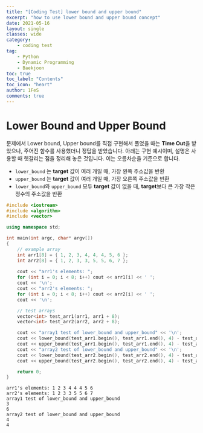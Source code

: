 ```yaml
---
title: "[Coding Test] lower bound and upper bound"
excerpt: "how to use lower bound and upper bound concept"
date: 2021-05-16
layout: single
classes: wide
category:
    - coding test
tag:
    - Python
    - Dynamic Programming
    - Baekjoon
toc: true
toc_label: "Contents"
toc_icon: "heart"
author: 1FeS
comments: true
---
```


# Lower Bound and Upper Bound

문제에서 Lower bound, Upper bound를 직접 구현해서 풀었을 때는 **Time Out**을 받았으나, 주어진 함수를 사용했더니 정답을 받았습니다. 아래는 구현 예시이며, 설명은 사용할 때 헷갈리는 점을 정리해 놓은 것입니다. 이는 오름차순을 기준으로 합니다.

- `lower_bound` 는 **target** 값이 여러 개일 때, 가장 왼쪽 주소값을 반환
- `upper_bound` 는 **target** 값이 여러 개일 때, 가장 오른쪽 주소값을 반환
- `lower_bound`와 `upper_bound` 모두 **target** 값이 없을 때, **target**보다 큰 가장 작은 정수의 주소값을 반환

```cpp
#include <iostream>
#include <algorithm>
#include <vector>

using namespace std;

int main(int argc, char* argv[])
{
	// example array
	int arr1[8] = { 1, 2, 3, 4, 4, 4, 5, 6 };
	int arr2[8] = { 1, 2, 3, 3, 5, 5, 6, 7 };
	
	cout << "arr1's elements: ";
	for (int i = 0; i < 8; i++) cout << arr1[i] << ' ';
	cout << '\n';
	cout << "arr2's elements: ";
	for (int i = 0; i < 8; i++) cout << arr2[i] << ' ';
	cout << '\n';

	// test arrays
	vector<int> test_arr1(arr1, arr1 + 8);
	vector<int> test_arr2(arr2, arr2 + 8);

	cout << "array1 test of lower_bound and upper_bound" << '\n';
	cout << lower_bound(test_arr1.begin(), test_arr1.end(), 4) - test_arr1.begin() << '\n';
	cout << upper_bound(test_arr1.begin(), test_arr1.end(), 4) - test_arr1.begin() << '\n';
	cout << "array2 test of lower_bound and upper_bound" << '\n';
	cout << lower_bound(test_arr2.begin(), test_arr2.end(), 4) - test_arr2.begin() << '\n';
	cout << upper_bound(test_arr2.begin(), test_arr2.end(), 4) - test_arr2.begin() << '\n';

	return 0;
}
```

```console
arr1's elements: 1 2 3 4 4 4 5 6
arr2's elements: 1 2 3 3 5 5 6 7
array1 test of lower_bound and upper_bound
3
6
array2 test of lower_bound and upper_bound
4
4
```